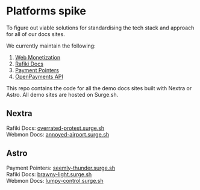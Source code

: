 # Platforms spike

To figure out viable solutions for standardising the tech stack and approach for all of our docs sites.

We currently maintain the following:

1. [Web Monetization](https://webmonetization.org)
2. [Rafiki Docs](https://rafiki.dev)
3. [Payment Pointers](https://paymentpointers.org)
4. [OpenPayments API](https://docs.openpayments.guide/)

This repo contains the code for all the demo docs sites built with Nextra or Astro. All demo sites are hosted on Surge.sh.

## Nextra

Rafiki Docs: [overrated-protest.surge.sh](https://overrated-protest.surge.sh/)  
Webmon Docs: [annoyed-airport.surge.sh](https://annoyed-airport.surge.sh/)

## Astro

Payment Pointers: [seemly-thunder.surge.sh](https://seemly-thunder.surge.sh/)  
Rafiki Docs: [brawny-light.surge.sh](https://brawny-light.surge.sh/)  
Webmon Docs: [lumpy-control.surge.sh](http://lumpy-control.surge.sh/)
